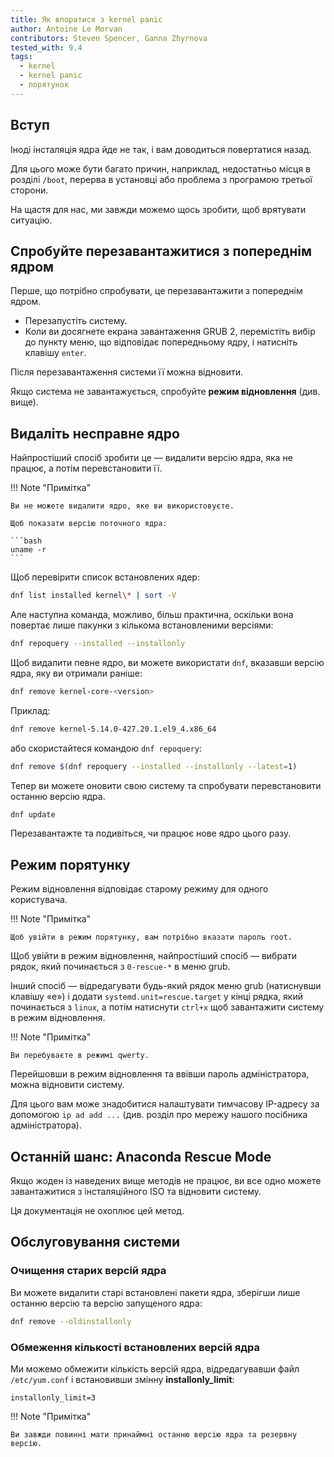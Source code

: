 ```yaml
---
title: Як впоратися з kernel panic
author: Antoine Le Morvan
contributors: Steven Spencer, Ganna Zhyrnova
tested_with: 9.4
tags:
  - kernel
  - kernel panic
  - порятунок
---
```


## Вступ

Іноді інсталяція ядра йде не так, і вам доводиться повертатися назад.

Для цього може бути багато причин, наприклад, недостатньо місця в розділі `/boot`, перерва в установці або проблема з програмою третьої сторони.

На щастя для нас, ми завжди можемо щось зробити, щоб врятувати ситуацію.

## Спробуйте перезавантажитися з попереднім ядром

Перше, що потрібно спробувати, це перезавантажити з попереднім ядром.

- Перезапустіть систему.
- Коли ви досягнете екрана завантаження GRUB 2, перемістіть вибір до пункту меню, що відповідає попередньому ядру, і натисніть клавішу `enter`.

Після перезавантаження системи її можна відновити.

Якщо система не завантажується, спробуйте **режим відновлення** (див. вище).

## Видаліть несправне ядро

Найпростіший спосіб зробити це — видалити версію ядра, яка не працює, а потім перевстановити її.

!!! Note "Примітка"

````
Ви не можете видалити ядро, яке ви використовуєте. 

Щоб показати версію поточного ядра: 

```bash
uname -r
```
````

Щоб перевірити список встановлених ядер:

```bash
dnf list installed kernel\* | sort -V
```

Але наступна команда, можливо, більш практична, оскільки вона повертає лише пакунки з кількома встановленими версіями:

```bash
dnf repoquery --installed --installonly
```

Щоб видалити певне ядро, ви можете використати `dnf`, вказавши версію ядра, яку ви отримали раніше:

```bash
dnf remove kernel-core-<version>
```

Приклад:

```bash
dnf remove kernel-5.14.0-427.20.1.el9_4.x86_64
```

або скористайтеся командою `dnf repoquery`:

```bash
dnf remove $(dnf repoquery --installed --installonly --latest=1)
```

Тепер ви можете оновити свою систему та спробувати перевстановити останню версію ядра.

```bash
dnf update
```

Перезавантажте та подивіться, чи працює нове ядро ​​цього разу.

## Режим порятунку

Режим відновлення відповідає старому режиму для одного користувача.

!!! Note "Примітка"

```
Щоб увійти в режим порятунку, вам потрібно вказати пароль root.
```

Щоб увійти в режим відновлення, найпростіший спосіб — вибрати рядок, який починається з `0-rescue-*` в меню grub.

Інший спосіб — відредагувати будь-який рядок меню grub (натиснувши клавішу «e») і додати `systemd.unit=rescue.target` у кінці рядка, який починається з `linux`, а потім натиснути `ctrl+x` щоб завантажити систему в режим відновлення.

!!! Note "Примітка"

```
Ви перебуваєте в режимі qwerty.
```

Перейшовши в режим відновлення та ввівши пароль адміністратора, можна відновити систему.

Для цього вам може знадобитися налаштувати тимчасову IP-адресу за допомогою `ip ad add ...` (див. розділ про мережу нашого посібника адміністратора).

## Останній шанс: Anaconda Rescue Mode

Якщо жоден із наведених вище методів не працює, ви все одно можете завантажитися з інсталяційного ISO та відновити систему.

Ця документація не охоплює цей метод.

## Обслуговування системи

### Очищення старих версій ядра

Ви можете видалити старі встановлені пакети ядра, зберігши лише останню версію та версію запущеного ядра:

```bash
dnf remove --oldinstallonly
```

### Обмеження кількості встановлених версій ядра

Ми можемо обмежити кількість версій ядра, відредагувавши файл `/etc/yum.conf` і встановивши змінну **installonly_limit**:

```text
installonly_limit=3
```

!!! Note "Примітка"

```
Ви завжди повинні мати принаймні останню версію ядра та резервну версію.
```
